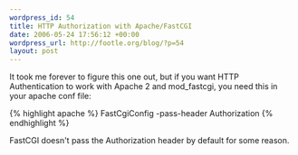 ```yaml
--- 
wordpress_id: 54
title: HTTP Authorization with Apache/FastCGI
date: 2006-05-24 17:56:12 +00:00
wordpress_url: http://footle.org/blog/?p=54
layout: post
---
```

It took me forever to figure this one out, but if you want HTTP Authentication to work with Apache 2 and mod_fastcgi, you need this in your apache conf file:

{% highlight apache %}
FastCgiConfig -pass-header Authorization
{% endhighlight %}

FastCGI doesn't pass the Authorization header by default for some reason.